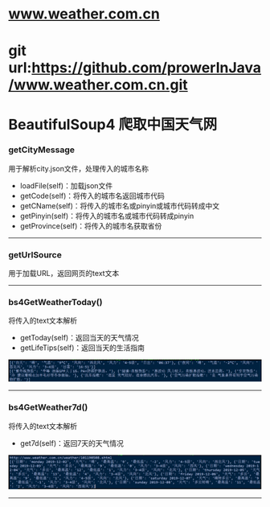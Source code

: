 # www.weather.com.cn 
# git url:https://github.com/prowerInJava/www.weather.com.cn.git

<h1>BeautifulSoup4 爬取中国天气网</h1>
<h3>getCityMessage</h3>
<p>用于解析city.json文件，处理传入的城市名称</p>
<ul>
<li>loadFile(self)：加载json文件</li>
<li>getCode(self)：将传入的城市名返回城市代码</li>
<li>getCName(self)：将传入的城市名或pinyin或城市代码转成中文</li>
<li>getPinyin(self)：将传入的城市名或城市代码转成pinyin</li>
<li>getProvince(self)：将传入的城市名获取省份</li>
</ul>
<hr>
<h3>getUrlSource</h3>
<p>用于加载URL，返回网页的text文本</p>
<hr>
<h3>bs4GetWeatherToday()</h3>
<p>将传入的text文本解析</p>
<ul>
<li>getToday(self)：返回当天的天气情况</li>
<li>getLifeTips(self)：返回当天的生活指南</li>
</ul>
<img src='todayWea.png'></img>
<hr>
<h3>bs4GetWeather7d()</h3>
<p>将传入的text文本解析</p>
<ul>
<li>get7d(self)：返回7天的天气情况</li>
</ul>
<img src='7dWea.png'></img>
<hr>
